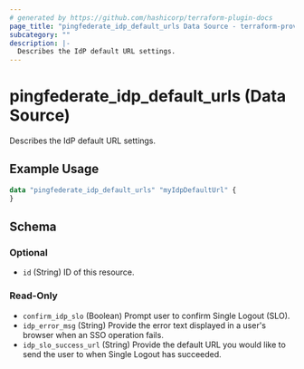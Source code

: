 ```yaml
---
# generated by https://github.com/hashicorp/terraform-plugin-docs
page_title: "pingfederate_idp_default_urls Data Source - terraform-provider-pingfederate"
subcategory: ""
description: |-
  Describes the IdP default URL settings.
---
```


# pingfederate_idp_default_urls (Data Source)

Describes the IdP default URL settings.

## Example Usage

```terraform
data "pingfederate_idp_default_urls" "myIdpDefaultUrl" {
}
```

<!-- schema generated by tfplugindocs -->
## Schema

### Optional

- `id` (String) ID of this resource.

### Read-Only

- `confirm_idp_slo` (Boolean) Prompt user to confirm Single Logout (SLO).
- `idp_error_msg` (String) Provide the error text displayed in a user's browser when an SSO operation fails.
- `idp_slo_success_url` (String) Provide the default URL you would like to send the user to when Single Logout has succeeded.
